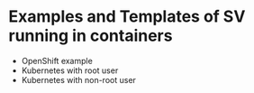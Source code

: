 # Examples and Templates of SV running in containers

- OpenShift example
- Kubernetes with root user
- Kubernetes with non-root user
